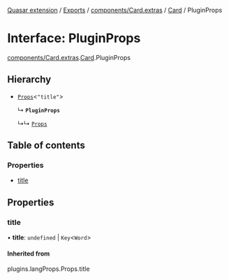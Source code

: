 [Quasar extension](../index.md) / [Exports](../modules.md) / [components/Card.extras](../modules/components_Card_extras.md) / [Card](../modules/components_Card_extras.Card.md) / PluginProps

# Interface: PluginProps

[components/Card.extras](../modules/components_Card_extras.md).[Card](../modules/components_Card_extras.Card.md).PluginProps

## Hierarchy

- [`Props`](../modules/components_api_lang_props.langProps.md#props)<``"title"``\>

  ↳ **`PluginProps`**

  ↳↳ [`Props`](components_Card_extras.Card.Props.md)

## Table of contents

### Properties

- [title](components_Card_extras.Card.PluginProps.md#title)

## Properties

### title

• **title**: `undefined` \| `Key`<`Word`\>

#### Inherited from

plugins.langProps.Props.title
